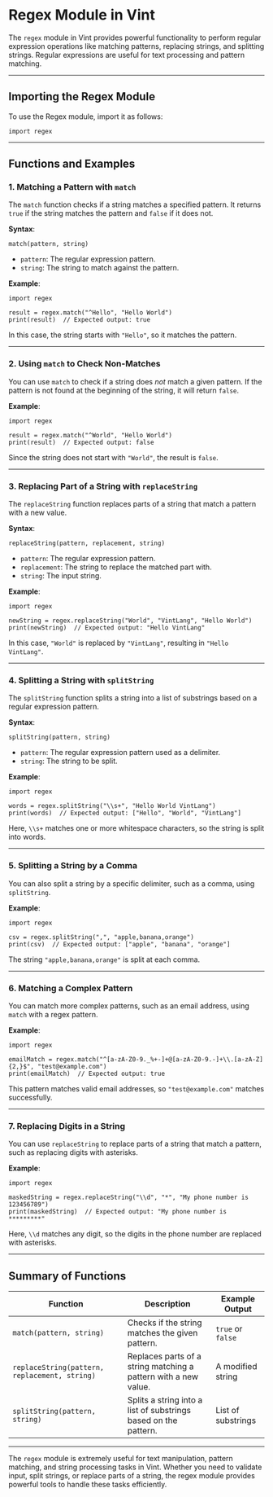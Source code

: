# Regex Module in Vint

The `regex` module in Vint provides powerful functionality to perform regular expression operations like matching patterns, replacing strings, and splitting strings. Regular expressions are useful for text processing and pattern matching.

---

## Importing the Regex Module

To use the Regex module, import it as follows:

```vint
import regex
```

---

## Functions and Examples

### 1. Matching a Pattern with `match`
The `match` function checks if a string matches a specified pattern. It returns `true` if the string matches the pattern and `false` if it does not.

**Syntax**:
```vint
match(pattern, string)
```
- `pattern`: The regular expression pattern.
- `string`: The string to match against the pattern.

**Example**:
```vint
import regex

result = regex.match("^Hello", "Hello World")
print(result)  // Expected output: true
```
In this case, the string starts with `"Hello"`, so it matches the pattern.

---

### 2. Using `match` to Check Non-Matches
You can use `match` to check if a string does *not* match a given pattern. If the pattern is not found at the beginning of the string, it will return `false`.

**Example**:
```vint
import regex

result = regex.match("^World", "Hello World")
print(result)  // Expected output: false
```
Since the string does not start with `"World"`, the result is `false`.

---

### 3. Replacing Part of a String with `replaceString`
The `replaceString` function replaces parts of a string that match a pattern with a new value.

**Syntax**:
```vint
replaceString(pattern, replacement, string)
```
- `pattern`: The regular expression pattern.
- `replacement`: The string to replace the matched part with.
- `string`: The input string.

**Example**:
```vint
import regex

newString = regex.replaceString("World", "VintLang", "Hello World")
print(newString)  // Expected output: "Hello VintLang"
```
In this case, `"World"` is replaced by `"VintLang"`, resulting in `"Hello VintLang"`.

---

### 4. Splitting a String with `splitString`
The `splitString` function splits a string into a list of substrings based on a regular expression pattern.

**Syntax**:
```vint
splitString(pattern, string)
```
- `pattern`: The regular expression pattern used as a delimiter.
- `string`: The string to be split.

**Example**:
```vint
import regex

words = regex.splitString("\\s+", "Hello World VintLang")
print(words)  // Expected output: ["Hello", "World", "VintLang"]
```
Here, `\\s+` matches one or more whitespace characters, so the string is split into words.

---

### 5. Splitting a String by a Comma
You can also split a string by a specific delimiter, such as a comma, using `splitString`.

**Example**:
```vint
import regex

csv = regex.splitString(",", "apple,banana,orange")
print(csv)  // Expected output: ["apple", "banana", "orange"]
```
The string `"apple,banana,orange"` is split at each comma.

---

### 6. Matching a Complex Pattern
You can match more complex patterns, such as an email address, using `match` with a regex pattern.

**Example**:
```vint
import regex

emailMatch = regex.match("^[a-zA-Z0-9._%+-]+@[a-zA-Z0-9.-]+\\.[a-zA-Z]{2,}$", "test@example.com")
print(emailMatch)  // Expected output: true
```
This pattern matches valid email addresses, so `"test@example.com"` matches successfully.

---

### 7. Replacing Digits in a String
You can use `replaceString` to replace parts of a string that match a pattern, such as replacing digits with asterisks.

**Example**:
```vint
import regex

maskedString = regex.replaceString("\\d", "*", "My phone number is 123456789")
print(maskedString)  // Expected output: "My phone number is *********"
```
Here, `\\d` matches any digit, so the digits in the phone number are replaced with asterisks.

---

## Summary of Functions

| Function           | Description                                             | Example Output                             |
|--------------------|---------------------------------------------------------|--------------------------------------------|
| `match(pattern, string)`  | Checks if the string matches the given pattern.         | `true` or `false`                          |
| `replaceString(pattern, replacement, string)`  | Replaces parts of a string matching a pattern with a new value.  | A modified string                          |
| `splitString(pattern, string)` | Splits a string into a list of substrings based on the pattern.   | List of substrings                         |

---

The `regex` module is extremely useful for text manipulation, pattern matching, and string processing tasks in Vint. Whether you need to validate input, split strings, or replace parts of a string, the regex module provides powerful tools to handle these tasks efficiently.